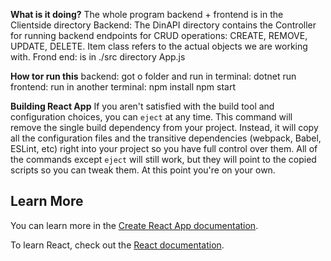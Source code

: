 **What is it doing?**
The whole program backend + frontend is in the Clientside directory
Backend: The DinAPI directory contains the Controller for running backend endpoints for CRUD operations: CREATE, REMOVE, UPDATE, DELETE. Item class refers to the actual objects we are working with.
Frond end: is in ./src directory App.js

**How tor run this**
backend: got o folder and run in terminal:
dotnet run
frontend: run in another terminal:
npm install
npm start

**Building React App**
If you aren't satisfied with the build tool and configuration choices, you can `eject` at any time. This command will remove the single build dependency from your project.
Instead, it will copy all the configuration files and the transitive dependencies (webpack, Babel, ESLint, etc) right into your project so you have full control over them. All of the commands except `eject` will still work, but they will point to the copied scripts so you can tweak them. At this point you're on your own.

## Learn More

You can learn more in the [Create React App documentation](https://facebook.github.io/create-react-app/docs/getting-started).

To learn React, check out the [React documentation](https://reactjs.org/).




